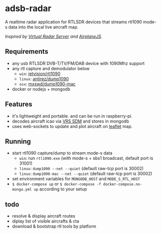 # adsb-radar

A realtime radar application for RTLSDR devices that streams rtl1090 mode-s data into the local live aircraft map. 

*Inspired by [Virtual Radar Server](https://github.com/vradarserver/vrs) and [AirplaneJS](https://github.com/watson/airplanejs).*

## Requirements
- any usb RTLSDR DVB-T/TV/FM/DAB device with 1090Mhz support
- any rtl capture and demodulator below
    - `win`: [jetvision/rtl1090](https://rtl1090.com)
    - `linux`: [antirez/dump1090](https://github.com/antirez/dump1090)
    - `osx`: [mxswd/dump1090-mac](https://github.com/mxswd/dump1090-mac)
- docker or nodejs + mongodb

## Features
- it's lightweight and portable. and can be run in raspberry-pi.
- decodes aircraft icao via [VRS SDM](https://sdm.virtualradarserver.co.uk/) and stores in mongodb
- uses web-sockets to update and plot aircraft on [leaflet](https://github.com/Leaflet/Leaflet) map.

## Running
- start rtl1090 capture/dump to stream mode-s data
    - `win`: run `rtl1090.exe` (with mode-s + sbs1 broadcast, default port is 31001)
    - `linux`: `dump1090 --net --quiet` (default raw-tcp port is 30002)
    - `linux`: `dump1090-mac --net --quiet` (default raw-tcp port is 30002)
- set environment variables for `MONGODB_HOST` and `MODE_S_RTL_HOST`
- `$ docker-compose up` or `$ docker-compose -f docker-compose.no-mongo.yml up` according to your setup

## todo
- resolve & display aircraft routes
- diplay list of visible aircrafts & cta
- download & bootstrap rtl tools by platform

